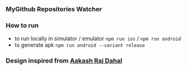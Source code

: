 ### MyGithub Repositories Watcher

### How to run

- to run locally in simulator / emulator `npm run ios` / `npm run android`
- to generate apk `npm run android --variant release`

### Design inspired from [Aakash Raj Dahal](https://dribbble.com/shots/11526475-Github-Mobile-Concept/attachments/3146463?mode=media)
